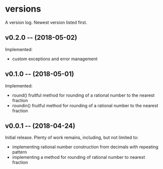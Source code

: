 # versions
A version log. Newest version listed first.

## v0.2.0 -- (2018-05-02)
Implemented:
* custom exceptions and error management

## v0.1.0 -- (2018-05-01)
Implemented:
* round() fruitful method for rounding of a rational number to the nearest
fraction
* roundin() fruitful method for rounding of a rational number to the nearest
fraction

## v0.0.1 -- (2018-04-24)
Initial release. Plenty of work remains, including, but not limited to:
* implementing rational number construction from decimals with repeating
pattern
* implementing a method for rounding of rational number to nearest fraction
